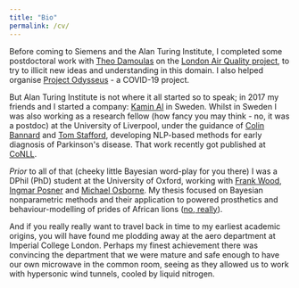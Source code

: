 ```yaml
---
title: "Bio"
permalink: /cv/
---
```


Before coming to Siemens and the Alan Turing Institute, I completed some postdoctoral work with [Theo Damoulas](https://warwick.ac.uk/fac/sci/statistics/staff/academic-research/damoulas/) on the [London Air Quality project](https://www.turing.ac.uk/research/research-projects/london-air-quality), to try to illicit new ideas and understanding in this domain. I also helped organise [Project Odysseus](https://www.turing.ac.uk/research/research-projects/project-odysseus-understanding-london-busyness-and-exiting-lockdown) - a COVID-19 project.

But Alan Turing Institute is not where it all started so to speak; in 2017 my friends and I started a company: [Kamin AI](http://kamin.ai/) in Sweden. Whilst in Sweden I was also working as a research fellow (how fancy you may think - no, it was a postdoc) at the University of Liverpool, under the guidance of [Colin Bannard](https://www.liverpool.ac.uk/institute-of-life-and-human-sciences/staff/colin-bannard/) and [Tom Stafford](https://www.sheffield.ac.uk/psychology/staff/academic/tom-stafford), developing NLP-based methods for early diagnosis of Parkinson's disease. That work recently got published at [CoNLL](https://aclanthology.org/2020.conll-1.47.pdf).

*Prior* to all of that (cheeky little Bayesian word-play for you there) I was a DPhil (PhD) student at the University of Oxford, working with [Frank Wood](https://www.cs.ubc.ca/~fwood/), [Ingmar Posner](https://ori.ox.ac.uk/ori-people/ingmar-posner/) and [Michael Osborne](https://www.robots.ox.ac.uk/~mosb/). My thesis focused on Bayesian nonparametric methods and their application to powered prosthetics and behaviour-modelling of prides of African lions ([no, really](https://ora.ox.ac.uk/objects/uuid:6cf7314d-e33d-468b-9bdc-d91ab609c643)).

And if you really really want to travel back in time to my earliest academic origins, you will have found me plodding away at the aero department at Imperial College London. Perhaps my finest achievement there was convincing the department that we were mature and safe enough to have our own microwave in the common room, seeing as they allowed us to work with hypersonic wind tunnels, cooled by liquid nitrogen.
